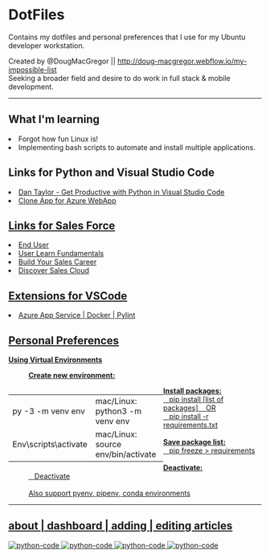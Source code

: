 # DotFiles
Contains my dotfiles and personal preferences that I use for my Ubuntu developer workstation.

Created by @DougMacGregor || http://doug-macgregor.webflow.io/my-impossible-list <br>
Seeking a broader field and desire to do work in full stack & mobile development.
<hr>

## What I'm learning
<li>Forgot how fun Linux is!</li>
<li>Implementing bash scripts to automate and install multiple applications.</li>

## Links for Python and Visual Studio Code
<li><a href="https://youtu.be/6YLMWU-5H9o"</a>Dan Taylor - Get Productive with Python in Visual Studio Code</li>
<li><a href="https://github.com/qubitron/flask-webapp-quickstart"</a>Clone App for Azure WebApp</li>

## Links for Sales Force
<li><a href="https://trailhead.salesforce.com/content/learn/trails/lex_end_user"</a>End User</li>
<li><a href="https://trailhead.salesforce.com/content/learn/trails/lex_user_learn_fundamentals"</a>User Learn Fundamentals</li>
<li><a href="https://trailhead.salesforce.com/content/learn/trails/build-your-sales-career"</a>Build Your Sales Career</li>
<li><a href="https://trailhead.salesforce.com/content/learn/trails/discover-sales-cloud"</a>Discover Sales Cloud</li>

## Extensions for VSCode
<li> Azure App Service | Docker | Pylint</li>

## Personal Preferences
<p><strong>Using Virtual Environments</strong></p>
<p style="padding-left: 40px;"><strong>Create new environment:</strong></p>
<table style="width: 61.1559%; border-collapse: collapse; border-style: dashed; float: left;" border="0">
<tbody>
<tr>
<td style="width: 12.2223%;">py -3 -m venv env</td>
<td style="width: 49.156%;">mac/Linux: python3 -m venv env</td>
</tr>
<tr>
<td style="width: 12.2223%;">Env\scripts\activate</td>
<td style="width: 49.156%;">mac/Linux: source env/bin/activate</td>
</tr>
</tbody>
</table>
<p style="padding-left: 40px;"><strong>Install packages:</strong><br />&nbsp; &nbsp;pip install [list of packages]&nbsp; &nbsp; OR<br />&nbsp; &nbsp;pip install -r requirements.txt<br /><br /><strong>Save package list:</strong><br />&nbsp; &nbsp;pip freeze &gt; requirements<br /><br /><strong>Deactivate:</strong><br />&nbsp; &nbsp;Deactivate<br /><br />Also support pyenv, pipenv, conda environments</p>
<hr>

## about | dashboard | adding | editing articles
![python-code](https://raw.githubusercontent.com/SEDoug/portfolioapp/master/static/about_page.png)
![python-code](https://raw.githubusercontent.com/SEDoug/portfolioapp/master/static/login_success_dashboard.png)
![python-code](https://raw.githubusercontent.com/SEDoug/portfolioapp/master/static/adding_article.png)
![python-code](https://raw.githubusercontent.com/SEDoug/portfolioapp/master/static/editing_article.png)
